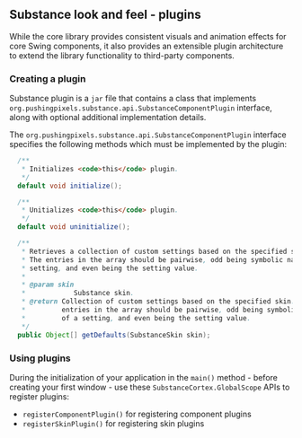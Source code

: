 ## Substance look and feel - plugins

While the core library provides consistent visuals and animation effects for core Swing components, it also provides an extensible plugin architecture to extend the library functionality to third-party components.

### Creating a plugin

Substance plugin is a `jar` file that contains a class that implements `org.pushingpixels.substance.api.SubstanceComponentPlugin` interface, along with optional additional implementation details.

The `org.pushingpixels.substance.api.SubstanceComponentPlugin` interface specifies the following methods which must be implemented by the plugin:

```java
  /**
   * Initializes <code>this</code> plugin.
   */
  default void initialize();

  /**
   * Unitializes <code>this</code> plugin.
   */
  default void uninitialize();

  /**
   * Retrieves a collection of custom settings based on the specified skin.
   * The entries in the array should be pairwise, odd being symbolic name of a
   * setting, and even being the setting value.
   *
   * @param skin
   *            Substance skin.
   * @return Collection of custom settings based on the specified skin. The
   *         entries in the array should be pairwise, odd being symbolic name
   *         of a setting, and even being the setting value.
   */
  public Object[] getDefaults(SubstanceSkin skin);
```  

### Using plugins

During the initialization of your application in the `main()` method - before creating your first window - use these `SubstanceCortex.GlobalScope` APIs to register plugins:
* `registerComponentPlugin()` for registering component plugins
* `registerSkinPlugin()` for registering skin plugins
